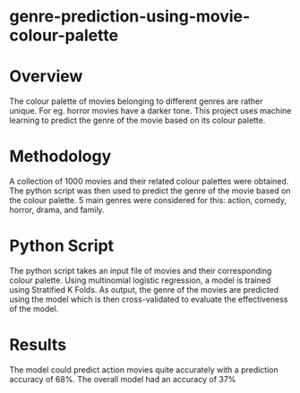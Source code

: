 # genre-prediction-using-movie-colour-palette

# Overview
The colour palette of movies belonging to different genres are rather unique. For eg. horror movies have a darker tone. This project 
uses machine learning to predict the genre of the movie based on its colour palette.

# Methodology
A collection of 1000 movies and their related colour palettes were obtained. The python script was then used to predict the genre of the
movie based on the colour palette. 5 main genres were considered for this: action, comedy, horror, drama, and family.

# Python Script
The python script takes an input file of movies and their corresponding colour palette. Using multinomial logistic regression, a model is
trained using Stratified K Folds. As output, the genre of the movies are predicted using the model which is then cross-validated to 
evaluate the effectiveness of the model.

# Results
The model could predict action movies quite accurately with a prediction accuracy of 68%. The overall model had an accuracy of 37%


